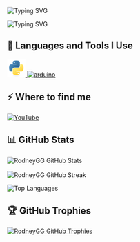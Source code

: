<!-- Typing Animation for Greeting and Name -->
![Typing SVG](https://readme-typing-svg.herokuapp.com?font=Fira+Code&weight=500&size=28&pause=1000&color=00A3FF&center=false&vCenter=true&width=600&lines=Hello+World!;Hi+%F0%9F%91%8B%2C+I'm+Lloyd+Rodney+Z.+Arevalo)


<!-- Typing Animation for Studies -->
![Typing SVG](https://readme-typing-svg.herokuapp.com?font=Fira+Code&weight=500&size=20&pause=1000&color=FF0000&center=false&vCenter=true&width=800&lines=I+am+currently+studying+Computer+Engineering;Polytechnic+University+of+the+Philippines)

## 🚀 Languages and Tools I Use
<p>
  <a href="https://www.python.org/" target="_blank">
    <img src="https://raw.githubusercontent.com/devicons/devicon/master/icons/python/python-original.svg" alt="python" width="42" height="42" />
  </a>
  <a href="https://www.arduino.cc/" target="_blank">
    <img src="https://cdn.worldvectorlogo.com/logos/arduino-1.svg" alt="arduino" width="42" height="42" />
  </a>
</p>

## ⚡️ Where to find me
<p>
  <a href="https://youtube.com/@rodneyarevalo3948?si=LpykChfLLNM7nC6I" target="_blank">
    <img src="https://img.shields.io/badge/YouTube-%23cc0000.svg?style=for-the-badge&logo=youtube&logoColor=white" alt="YouTube" />
  </a>
</p>

## 📊 GitHub Stats
<p>
  <img align="center" src="https://github-readme-stats.vercel.app/api?username=RodneyGG&show_icons=true&theme=tokyonight" alt="RodneyGG GitHub Stats" />
</p>

<p>
  <img align="center" src="https://github-readme-streak-stats.herokuapp.com/?user=RodneyGG&theme=tokyonight" alt="RodneyGG GitHub Streak" />
</p>

<p>
  <img src="https://github-readme-stats.vercel.app/api/top-langs?username=RodneyGG&show_icons=true&locale=en&layout=compact&theme=tokyonight" alt="Top Languages" />
</p>

## 🏆 GitHub Trophies
<p>
  <a href="https://github.com/ryo-ma/github-profile-trophy">
    <img src="https://github-profile-trophy.vercel.app/?username=RodneyGG&theme=tokyonight" alt="RodneyGG GitHub Trophies" />
  </a>
</p>
